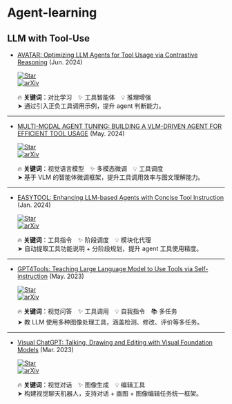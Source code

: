 # Agent-learning

## LLM with Tool-Use
+ [AVATAR: Optimizing LLM Agents for Tool Usage via Contrastive Reasoning](https://arxiv.org/pdf/2406.11200) (Jun. 2024)  

  [![Star](https://img.shields.io/github/stars/zou-group/avatar.svg?style=social)](https://github.com/zou-group/avatar)  
  [![arXiv](https://img.shields.io/badge/arXiv-📄-blue?style=flat-square&logo=arxiv)](https://arxiv.org/abs/2406.11200)  

  🔥 **关键词**：对比学习 ✨ 工具智能体 💡 推理增强  
  ➤ 通过引入正负工具调用示例，提升 agent 判断能力。

---

+ [MULTI-MODAL AGENT TUNING: BUILDING A VLM-DRIVEN AGENT FOR EFFICIENT TOOL USAGE](https://arxiv.org/pdf/2412.15606) (May. 2024)  

  [![Star](https://img.shields.io/github/stars/mat-agent/MAT-Agent.svg?style=social)](https://github.com/mat-agent/MAT-Agent)  
  [![arXiv](https://img.shields.io/badge/arXiv-📄-blue?style=flat-square&logo=arxiv)](https://arxiv.org/abs/2412.15606)  

  🔥 **关键词**：视觉语言模型 ✨ 多模态微调 💡 工具调度  
  ➤ 基于 VLM 的智能体微调框架，提升工具调用效率与图文理解能力。

---

+ [EASYTOOL: Enhancing LLM-based Agents with Concise Tool Instruction](https://arxiv.org/pdf/2401.06201) (Jan. 2024)  

  [![Star](https://img.shields.io/github/stars/microsoft/JARVIS.svg?style=social)](https://github.com/microsoft/JARVIS/tree/main/easytool)  
  [![arXiv](https://img.shields.io/badge/arXiv-📄-blue?style=flat-square&logo=arxiv)](https://arxiv.org/abs/2401.06201)  

  🔥 **关键词**：工具指令 ✨ 阶段调度 💡 模块化代理  
  ➤ 自动提取工具功能说明 + 分阶段规划，提升 agent 工具使用精度。

---

+ [GPT4Tools: Teaching Large Language Model to Use Tools via Self-instruction](https://arxiv.org/pdf/2305.18752) (May. 2023)  

  [![Star](https://img.shields.io/github/stars/AILab-CVC/GPT4Tools.svg?style=social)](https://github.com/AILab-CVC/GPT4Tools)  
  [![arXiv](https://img.shields.io/badge/arXiv-📄-blue?style=flat-square&logo=arxiv)](https://arxiv.org/abs/2305.18752)  

  🔥 **关键词**：视觉问答 ✨ 工具调用 💡 自我指令 📚 多任务  
  ➤ 教 LLM 使用多种图像处理工具，涵盖检测、修改、评价等多任务。

---

+ [Visual ChatGPT: Talking, Drawing and Editing with Visual Foundation Models](https://arxiv.org/pdf/2303.04671) (Mar. 2023)  

  [![Star](https://img.shields.io/github/stars/chenfei-wu/TaskMatrix.svg?style=social)](https://github.com/chenfei-wu/TaskMatrix)  
  [![arXiv](https://img.shields.io/badge/arXiv-📄-blue?style=flat-square&logo=arxiv)](https://arxiv.org/abs/2303.04671)  

  🔥 **关键词**：视觉对话 ✨ 图像生成 💡 编辑工具  
  ➤ 构建视觉聊天机器人，支持对话 + 画图 + 图像编辑任务统一框架。
